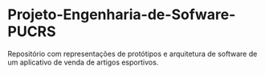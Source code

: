 # Projeto-Engenharia-de-Sofware-PUCRS
Repositório com representações de protótipos e arquitetura de software de um aplicativo de venda de artigos esportivos.
